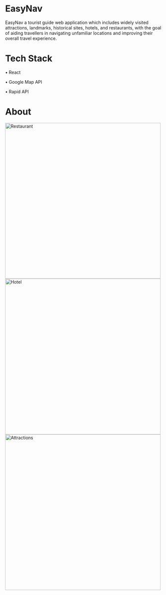 # EasyNav
EasyNav a tourist guide web application which includes widely
visited attractions, landmarks, historical sites, hotels, and restaurants,
with the goal of aiding travellers in navigating unfamiliar locations
and improving their overall travel experience.

# Tech Stack
&bull; React

&bull; Google Map API

&bull; Rapid API

# About
<img width="500" alt="Restaurant" src="https://github.com/Satyanarayana9876/EasyNav/assets/114128570/bbaa44ed-7df3-4935-9c9c-1241cf34cd95">

<img width="500" alt="Hotel" src="https://github.com/Satyanarayana9876/EasyNav/assets/114128570/16ffa837-a23b-4da6-9e6d-453700edb163">

<img width="500" alt="Attractions" src="https://github.com/Satyanarayana9876/EasyNav/assets/114128570/57633c55-ec36-4bde-bb55-e26de0809a30">

